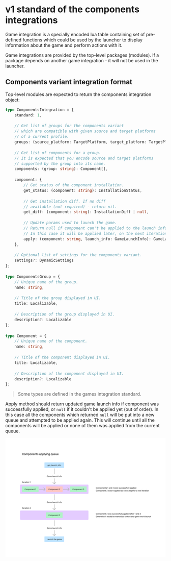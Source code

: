 # v1 standard of the components integrations

Game integration is a specially encoded lua table containing
set of pre-defined functions which could be used by the launcher
to display information about the game and perform actions with it.

Game integrations are provided by the top-level packages (modules).
If a package depends on another game integration - it will not be
used in the launcher.

## Components variant integration format

Top-level modules are expected to return the components integration object:

```ts
type ComponentsIntegration = {
    standard: 1,

    // Get list of groups for the components variant
    // which are compatible with given source and target platforms
    // of a current profile.
    groups: (source_platform: TargetPlatform, target_platform: TargetPlatform): ComponentsGroup[],

    // Get list of components for a group.
    // It is expected that you encode source and target platforms
    // supported by the group into its name.
    components: (group: string): Component[],

    component: {
        // Get status of the component installation.
        get_status: (component: string): InstallationStatus,

        // Get installation diff. If no diff
        // available (not required) - return nil.
        get_diff: (component: string): InstallationDiff | null,

        // Update params used to launch the game.
        // Return null if component can't be applied to the launch info.
        // In this case it will be applied later, on the next iteration.
        apply: (component: string, launch_info: GameLaunchInfo): GameLaunchInfo | null
    },

    // Optional list of settings for the components variant.
    settings?: DynamicSettings
};

type ComponentsGroup = {
    // Unique name of the group.
    name: string,

    // Title of the group displayed in UI.
    title: Localizable,

    // Description of the group displayed in UI.
    description?: Localizable
};

type Component = {
    // Unique name of the component.
    name: string,

    // Title of the component displayed in UI.
    title: Localizable,

    // Description of the component displayed in UI.
    description?: Localizable
};
```

> Some types are defined in the games integration standard.

Apply method should return updated game launch info if component was
successfully applied, or `null` if it couldn't be applied yet (out of order).
In this case all the components which returned `null` will be put into
a new queue and attempted to be applied again. This will continue until
all the components will be applied or none of them was applied from the
current queue.

<img src="components-applying.png" />
